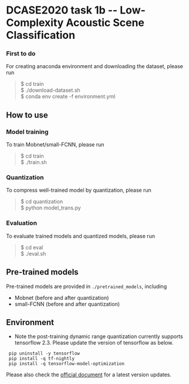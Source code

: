# DCASE2020 task 1b -- Low-Complexity Acoustic Scene Classification

### First to do
For creating anaconda environment and downloading the dataset, please run
> \$ cd train  
> \$ ./download-dataset.sh  
> \$ conda env create -f environment.yml  

## How to use

### Model training
To train Mobnet/small-FCNN, please run
> \$ cd train  
> \$ ./train.sh 

### Quantization
To compress well-trained model by quantization, please run
> \$ cd quantization  
> \$ python model_trans.py  

### Evaluation
To evaluate trained models and quantized models, please run
> \$ cd eval  
> \$ ./eval.sh  
 

## Pre-trained models
Pre-trained models are provided in `./pretrained_models`, including
* Mobnet (before and after quantization)
* small-FCNN (before and after quantization)
 
 
## Environment 

- Note the post-training dynamic range quantization currently supports tensorflow 2.3. Please update the version of tensorflow as below.


```shell
 pip uninstall -y tensorflow
 pip install -q tf-nightly
 pip install -q tensorflow-model-optimization
```

Please also check the [official document](https://www.tensorflow.org/model_optimization/guide/quantization/training_example) for a latest version updates.
